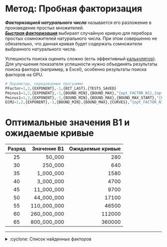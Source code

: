 [License]://creativecommons.org/licenses/by-nc-sa/4.0/deed.ru

# Метод: Пробная факторизация

***Факторизацией натурального числа*** называется его разложение в произведение простых множителей.  
***[Быстрая факторизация]*** выбирает случайную кривую для перебора простых сомножителей натурального числа. 
При этом совершенно не обязательно, что данная кривая будет содержать сомножители выбранного натурального 
числа.  

Успешность поиска оценить сложно (есть эффективный [калькулятор]). Для улучшения показателя успешности 
нужно объединять результаты поиска фактора (например, в Excel), особенно результаты поиска факторов на GPU.
``` tf
# Параметры, передаваемые программе
PFactor=1,2,{EXPONENT},-1,{BIT_LAST},{TESTS_SAVED}
Pminus1=1,2,{EXPONENT},-1,{BOUND_MIN},{BOUND_MAX},"{opt_FACTOR_N1},{opt_FACTOR_N2}"
Pminus1=1,2,{EXPONENT},-1,{BOUND_MIN},{BOUND_MAX},{BOUND_MAX_START},"{FACTOR_N1},{FACTOR_N2}"
ECM2=1,2,{EXPONENT},-1,{BOUND_MIN},{BOUND_MAX},{CURVES},"{opt_FACTOR_N1},{opt_FACTOR_N2}"
```

[Быстрая факторизация]://www.mersenne.org/report_top_500_p-1/
[калькулятор]://github.com/alpertron/calculators


# Оптимальные значения B1 и ожидаемые кривые

|Разряд|Значение B1|Ожидаемые кривые
|:---:| ---:| ---:
|25|50_000|280
|30|250_000|640
|35|1_000_000|1580
|40|3_000_000|4700
|45|11_000_000|9700
|50|44_000_000|17100
|55|110_000_000|46500
|60|260_000_000|112000
|65|800_000_000|360000

---
<details>
<summary>:cyclone: Список найденных факторов</summary><br />

|Имя процессора|Экспонента|Полученно (передано)|Простой множитель
|:--- | ---:|:---:| ---:
|CPU_i3-4160T|M<sub>10867</sub>|2019-08-20|[82832860164133033565264741146994303791687](https://mersenne.org/M10867 "135,9 бит")<br /><sup>(ECM curve 4090, B1=3000000, B2=B1*100, Sigma=3176262810979290)</sup>
|CPU_i3-4130T|M<sub>182473</sub>|2019-11-21|[6105157288266030601971636011773183](https://mersenne.org/M182473 "112,2 бит")
|CPU_i3-3240|M<sub>208367</sub>|2019-11-29|[355611993314329042162913497](https://mersenne.org/M208367 "88,2 бит")
|CPU_i3-3220T|M<sub>226691</sub>|2020-01-23|[2356137892153772530023725265049](https://mersenne.org/M226691 "100,9 бит")
|CPU_i5-7400T|M<sub>236893</sub>|2020-01-23|[440619936996878195341147721](https://mersenne.org/M236893 "88,5 бит")
|CPU_i3-4160T|M<sub>1260877</sub>|2019-10-02|[295308856121652065144821431143](https://mersenne.org/M1260877 "97,9 бит")<br /><sup>(ECM curve 264, B1=50000, B2=B1*100, Sigma=3987321284330159)</sup>
|CPU_i3-3240|M<sub>2021959</sub>|2019-06-03|[4008768821597125602103](https://mersenne.org/M2021959 "71,8 бит")
|CPU_i3-3220T|M<sub>2030459</sub>|2019-06-17|[794943222563827617391289](https://mersenne.org/M2030459 "79,4 бит")
|CPU_i3-3220T|M<sub>2036791</sub>|2019-06-21|[7652950381722058088461711](https://mersenne.org/M2036791 "82,7 бит")
|CPU_Q9550|M<sub>2116981</sub>|2019-09-22|[572484829865708828177](https://mersenne.org/M2116981 "69,0 бит")
|CPU_Q9550|M<sub>3138929</sub>|2018-08-11|[107211969869890084919](https://mersenne.org/M3138929 "66,5 бит")
|CPU_i3-2100|M<sub>3141899</sub>|2018-08-09|[373743152728575829153](https://mersenne.org/M3141899 "68,3 бит")
|CPU_i3-3240|M<sub>3143131</sub>|2018-08-08|[2357210652918846097342337](https://mersenne.org/M3143131 "81,0 бит")
|CPU_i3-2100|M<sub>3143863</sub>|2018-08-09|[167784518460196503457](https://mersenne.org/M3143863 "67,2 бит")
|CPU_i3-3220T|M<sub>3163297</sub>|2018-08-15|[59381422719343961377](https://mersenne.org/M3163297 "65,7 бит")
|CPU_i3-3220T|M<sub>3170341</sub>|2018-08-17|[66343441088847521057](https://mersenne.org/M3170341 "65,8 бит")
|CPU_i3-3220T|M<sub>3174799</sub>|2018-08-20|[9939232691627307408799](https://mersenne.org/M3174799 "73,1 бит")
|CPU_Q9550|M<sub>4069451</sub>|2018-12-02|[63697313339884339111889](https://mersenne.org/M4069451 "75,8 бит")
|CPU_i3-4130T|M<sub>4797007</sub>|2019-05-29|[82367144026147024187279](https://mersenne.org/M4797007 "76,1 бит")
|CPU_i3-3240|M<sub>4810087</sub>|2019-06-06|[257512929938575068007](https://mersenne.org/M4810087 "67,8 бит")
|CPU_i3-3240|M<sub>4853111</sub>|2019-07-03|[433007031486903274721](https://mersenne.org/M4853111 "68,6 бит")
|CPU_i3-3220T|M<sub>4856869</sub>|2019-07-04|[391130128323531132863](https://mersenne.org/M4856869 "68,4 бит")
|CPU_i3-4130T|M<sub>4866973</sub>|2019-07-11|[14300023341616159671919](https://mersenne.org/M4866973 "73,6 бит")
|CPU_i3-3220T|M<sub>4895963</sub>|2019-07-29|[26861047308312414340151](https://mersenne.org/M4895963 "74,5 бит")
|CPU_i3-3240|M<sub>4904233</sub>|2019-07-31|[5290742691643592334017](https://mersenne.org/M4904233 "72,2 бит")
|CPU_i3-3240|M<sub>4907897</sub>|2019-08-05|[816392678606852965759](https://mersenne.org/M4907897 "69,5 бит")
|CPU_i3-3240|M<sub>4936483</sub>|2019-08-19|[2586547856306117891777](https://mersenne.org/M4936483 "71,1 бит")
|CPU_i3-3240|M<sub>4995581</sub>|2019-09-05|[111182595756092431849](https://mersenne.org/M4995581 "66,6 бит")
|CPU_i3-3240|M<sub>5002051</sub>|2019-09-10|[10999522759239599303801](https://mersenne.org/M5002051 "73,2 бит")
|CPU_i3-3240|M<sub>5038567</sub>|2019-10-01|[113356876953593118481](https://mersenne.org/M5038567 "66,6 бит")
|CPU_i3-3240|M<sub>5052997</sub>|2019-10-14|[908897835414584735113](https://mersenne.org/M5052997 "69,6 бит")
|CPU_i3-3220T|M<sub>5061607</sub>|2019-10-17|[432597931893584920153](https://mersenne.org/M5061607 "68,6 бит")
|CPU_i3-3220T|M<sub>5113231</sub>|2019-11-13|[790870688787346598209](https://mersenne.org/M5113231 "69,4 бит")
|CPU_Q9550|M<sub>5480771</sub>|2018-11-23|[80746668065096727660271](https://mersenne.org/M5480771 "76,1 бит")
|CPU_Q9550|M<sub>5522833</sub>|2019-01-06|[808157921169638991937](https://mersenne.org/M5522833 "69,5 бит")
|CPU_i3-2100|M<sub>8043571</sub>|2018-12-26|[821812819808670318737](https://mersenne.org/M8043571 "69,5 бит")
|CPU_i3-4130T|M<sub>10617353</sub>|2019-05-15|[2904983371693446237713](https://mersenne.org/M10617353 "71,3 бит")
|CPU_Q9550|M<sub>88877077</sub>|2018-08-12|[19342288472221439785164889](https://mersenne.org/M88877077 "84,0 бит")
|CPU_i3-4130T|M<sub>89058313</sub>|2018-10-15|[9593157300739463390581711](https://mersenne.org/M89058313 "83,0 бит")
|CPU_i3-2100|M<sub>89244733</sub>|2018-10-22|[2126812516829324939579863](https://mersenne.org/M89244733 "80,8 бит")
|CPU_i3-3240|M<sub>89253821</sub>|2018-10-24|[1153601755561047795662969879](https://mersenne.org/M89253821 "89,9 бит")
|CPU_i3-4130T|M<sub>89636213</sub>|2018-11-22|[8010143127851159301914195570441](https://mersenne.org/M89636213 "102,7 бит")
|CPU_i3-3240|M<sub>90861427</sub>|2019-03-18|[3643113237030803382766512409](https://mersenne.org/M90861427 "91,6 бит")
|CPU_i3-3220T|M<sub>92313047</sub>|2019-08-08|[960974307134558815880176777](https://mersenne.org/M92313047 "89,6 бит")

</details>

# 

